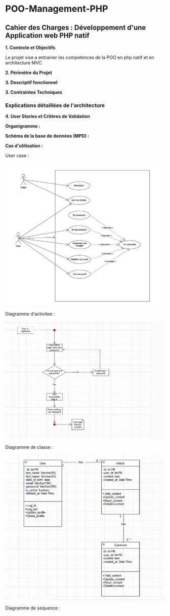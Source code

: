 # POO-Management-PHP

## Cahier des Charges : Développement d'une Application web PHP natif

<strong>1. Contexte et Objectifs</strong>
<p>Le projet vise a entrainer les competences de la POO en php natif et en architecture MVC</p>

<strong>2. Périmètre du Projet</strong>

<strong>3. Descriptif fonctionnel</strong>

<strong>3. Contraintes Techniques</strong>

### Explications détaillées de l'architecture

<strong>4. User Stories et Critères de Validation</strong>

<strong>Organigramme : </strong>

<strong>Schéma de la base de données (MPD) :</strong>

<strong>Cas d'utilisation
 : </strong>

 User case : 

![alt text](image-2.png)

 Diagramme d'activitee : 

 ![alt text](image-3.png)

Diagramme de classe : 

![alt text](image-4.png)

Diagramme de sequence  : 
